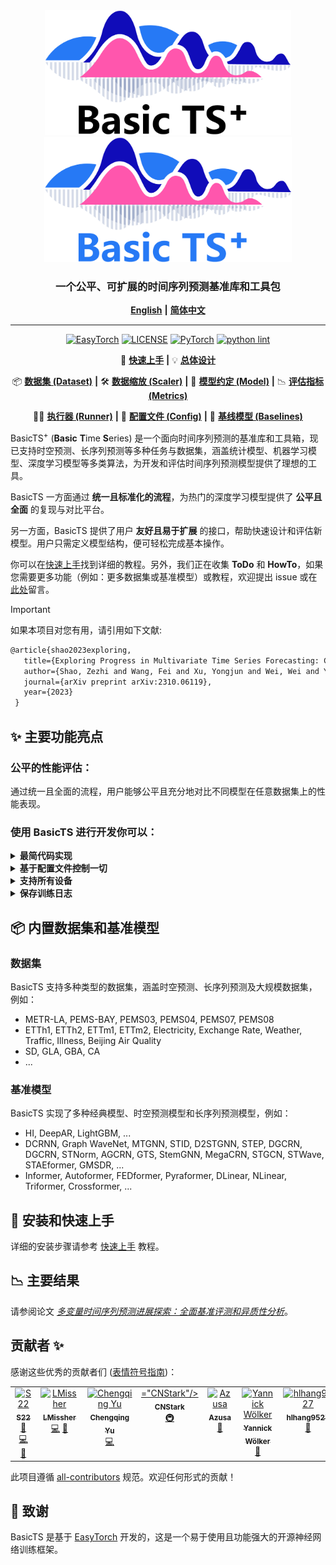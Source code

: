 <div align="center">
  <img src="assets/Basic-TS-logo-for-white.png#gh-light-mode-only" height=200>
  <img src="assets/Basic-TS-logo-for-black.png#gh-dark-mode-only" height=200>
  <h3><b> 一个公平、可扩展的时间序列预测基准库和工具包 </b></h3>
</div>

<div align="center">

[**English**](./README.md) **|** 
[**简体中文**](./README_CN.md)

</div>


---

<div align="center">

[![EasyTorch](https://img.shields.io/badge/Developing%20with-EasyTorch-2077ff.svg)](https://github.com/cnstark/easytorch)
[![LICENSE](https://img.shields.io/github/license/zezhishao/BasicTS.svg)](https://github.com/zezhishao/BasicTS/blob/master/LICENSE)
[![PyTorch](https://img.shields.io/badge/PyTorch-1.10.0-orange)](https://pytorch.org/)
[![python lint](https://github.com/zezhishao/BasicTS/actions/workflows/pylint.yml/badge.svg)](https://github.com/zezhishao/BasicTS/blob/master/.github/workflows/pylint.yml)

</div>

<div align="center">

🎉 [**快速上手**](./tutorial/getting_started_cn.md) **|** 
💡 [**总体设计**](./tutorial/overall_design_cn.md)

📦 [**数据集 (Dataset)**](./tutorial/dataset_design_cn.md) **|** 
🛠️ [**数据缩放 (Scaler)**](./tutorial/scaler_design_cn.md) **|** 
🧠 [**模型约定 (Model)**](./tutorial/model_design_cn.md) **|** 
📉 [**评估指标 (Metrics)**](./tutorial/metrics_design_cn.md)

🏃‍♂️ [**执行器 (Runner)**](./tutorial/runner_design_cn.md) **|** 
📜 [**配置文件 (Config)**](./tutorial/config_design_cn.md) **|** 
📜 [**基线模型 (Baselines)**](./baselines/)

</div>

$\text{BasicTS}^{+}$ (**Basic** **T**ime **S**eries) 是一个面向时间序列预测的基准库和工具箱，现已支持时空预测、长序列预测等多种任务与数据集，涵盖统计模型、机器学习模型、深度学习模型等多类算法，为开发和评估时间序列预测模型提供了理想的工具。

BasicTS 一方面通过 **统一且标准化的流程**，为热门的深度学习模型提供了 **公平且全面** 的复现与对比平台。

另一方面，BasicTS 提供了用户 **友好且易于扩展** 的接口，帮助快速设计和评估新模型。用户只需定义模型结构，便可轻松完成基本操作。

你可以在[快速上手](./tutorial/getting_started.md)找到详细的教程。另外，我们正在收集 **ToDo** 和 **HowTo**，如果您需要更多功能（例如：更多数据集或基准模型）或教程，欢迎提出 issue 或在[此处](https://github.com/zezhishao/BasicTS/issues/95)留言。

> [!IMPORTANT]  
> 如果本项目对您有用，请引用如下文献:
> ```LaTeX
> @article{shao2023exploring,
>    title={Exploring Progress in Multivariate Time Series Forecasting: Comprehensive Benchmarking and Heterogeneity Analysis},
>    author={Shao, Zezhi and Wang, Fei and Xu, Yongjun and Wei, Wei and Yu, Chengqing and Zhang, Zhao and Yao, Di and Jin, Guangyin and Cao, Xin and Cong, Gao and others},
>    journal={arXiv preprint arXiv:2310.06119},
>    year={2023}
>  }
>  ```

## ✨ 主要功能亮点

### 公平的性能评估：

通过统一且全面的流程，用户能够公平且充分地对比不同模型在任意数据集上的性能表现。

### 使用 BasicTS 进行开发你可以：

<details>
  <summary><b>最简代码实现</b></summary>
用户只需实现关键部分如模型架构、数据预处理和后处理，即可构建自己的深度学习项目。
</details>

<details>
  <summary><b>基于配置文件控制一切</b></summary>
用户可以通过配置文件掌控流程中的所有细节，包括数据加载器的超参数、优化策略以及其他技巧（如课程学习）。
</details>

<details>
  <summary><b>支持所有设备</b></summary>
BasicTS 支持 CPU、GPU 以及分布式 GPU 训练（单节点多 GPU 和多节点），依托 EasyTorch 作为后端。用户只需通过设置参数即可使用这些功能，无需修改代码。
</details>

<details>
  <summary><b>保存训练日志</b></summary>
BasicTS 提供 `logging` 日志系统和 `Tensorboard` 支持，并统一封装接口，用户可以通过简便的接口调用来保存自定义的训练日志。
</details>

## 📦 内置数据集和基准模型

### 数据集

BasicTS 支持多种类型的数据集，涵盖时空预测、长序列预测及大规模数据集，例如：

- METR-LA, PEMS-BAY, PEMS03, PEMS04, PEMS07, PEMS08
- ETTh1, ETTh2, ETTm1, ETTm2, Electricity, Exchange Rate, Weather, Traffic, Illness, Beijing Air Quality
- SD, GLA, GBA, CA
- ...

### 基准模型

BasicTS 实现了多种经典模型、时空预测模型和长序列预测模型，例如：

- HI, DeepAR, LightGBM, ...
- DCRNN, Graph WaveNet, MTGNN, STID, D2STGNN, STEP, DGCRN, DGCRN, STNorm, AGCRN, GTS, StemGNN, MegaCRN, STGCN, STWave, STAEformer, GMSDR, ...
- Informer, Autoformer, FEDformer, Pyraformer, DLinear, NLinear, Triformer, Crossformer, ...

## 🚀 安装和快速上手

详细的安装步骤请参考 [快速上手](./tutorial/getting_started.md) 教程。

## 📉 主要结果

请参阅论文 *[多变量时间序列预测进展探索：全面基准评测和异质性分析](https://arxiv.org/pdf/2310.06119.pdf)*。

## 贡献者 ✨

感谢这些优秀的贡献者们 ([表情符号指南](https://allcontributors.org/docs/en/emoji-key))：

<!-- ALL-CONTRIBUTORS-LIST:START - Do not remove or modify this section -->
<!-- prettier-ignore-start -->
<!-- markdownlint-disable -->
<table>
  <tbody>
    <tr>
      <td align="center" valign="top" width="14.28%"><a href="https://github.com/zezhishao"><img src="https://avatars.githubusercontent.com/u/33691477?v=4?s=100" width="100px;" alt="S22"/><br /><sub><b>S22</b></sub></a><br /><a href="#maintenance-zezhishao" title="维护">🚧</a> <a href="https://github.com/zezhishao/BasicTS/commits?author=zezhishao" title="代码">💻</a> <a href="https://github.com/zezhishao/BasicTS/issues?q=author%3Azezhishao" title="问题报告">🐛</a></td>
      <td align="center" valign="top" width="14.28%"><a href="https://github.com/LMissher"><img src="https://avatars.githubusercontent.com/u/37818979?v=4?s=100" width="100px;" alt="LMissher"/><br /><sub><b>LMissher</b></sub></a><br /><a href="https://github.com/zezhishao/BasicTS/commits?author=LMissher" title="代码">💻</a> <a href="https://github.com/zezhishao/BasicTS/issues?q=author%3ALMissher" title="问题报告">🐛</a></td>
      <td align="center" valign="top" width="14.28%"><a href="https://github.com/ChengqingYu"><img src="https://avatars.githubusercontent.com/u/114470704?v=4?s=100" width="100px;" alt="Chengqing Yu"/><br /><sub><b>Chengqing Yu</b></sub></a><br /><a href="https://github.com/zezhishao/BasicTS/commits?author=ChengqingYu" title="代码">💻</a></td>
      <td align="center" valign="top" width="14.28%"><a href="https://github.com/cnstark"><img src="https://avatars.githubusercontent.com/u/45590791?v=4?s=100" width="100px;" alt

="CNStark"/><br /><sub><b>CNStark</b></sub></a><br /><a href="#infra-cnstark" title="基础设施">🚇</a></td>
      <td align="center" valign="top" width="14.28%"><a href="https://github.com/Azusa-Yuan"><img src="https://avatars.githubusercontent.com/u/61765965?v=4?s=100" width="100px;" alt="Azusa"/><br /><sub><b>Azusa</b></sub></a><br /><a href="https://github.com/zezhishao/BasicTS/issues?q=author%3AAzusa-Yuan" title="问题报告">🐛</a></td>
      <td align="center" valign="top" width="14.28%"><a href="https://github.com/ywoelker"><img src="https://avatars.githubusercontent.com/u/94364022?v=4?s=100" width="100px;" alt="Yannick Wölker"/><br /><sub><b>Yannick Wölker</b></sub></a><br /><a href="https://github.com/zezhishao/BasicTS/issues?q=author%3Aywoelker" title="问题报告">🐛</a></td>
      <td align="center" valign="top" width="14.28%"><a href="https://github.com/hlhang9527"><img src="https://avatars.githubusercontent.com/u/77621248?v=4?s=100" width="100px;" alt="hlhang9527"/><br /><sub><b>hlhang9527</b></sub></a><br /><a href="https://github.com/zezhishao/BasicTS/issues?q=author%3Ahlhang9527" title="问题报告">🐛</a></td>
    </tr>
  </tbody>
</table>

<!-- markdownlint-restore -->
<!-- prettier-ignore-end -->

<!-- ALL-CONTRIBUTORS-LIST:END -->

此项目遵循 [all-contributors](https://github.com/all-contributors/all-contributors) 规范。欢迎任何形式的贡献！

## 🔗 致谢

BasicTS 是基于 [EasyTorch](https://github.com/cnstark/easytorch) 开发的，这是一个易于使用且功能强大的开源神经网络训练框架。